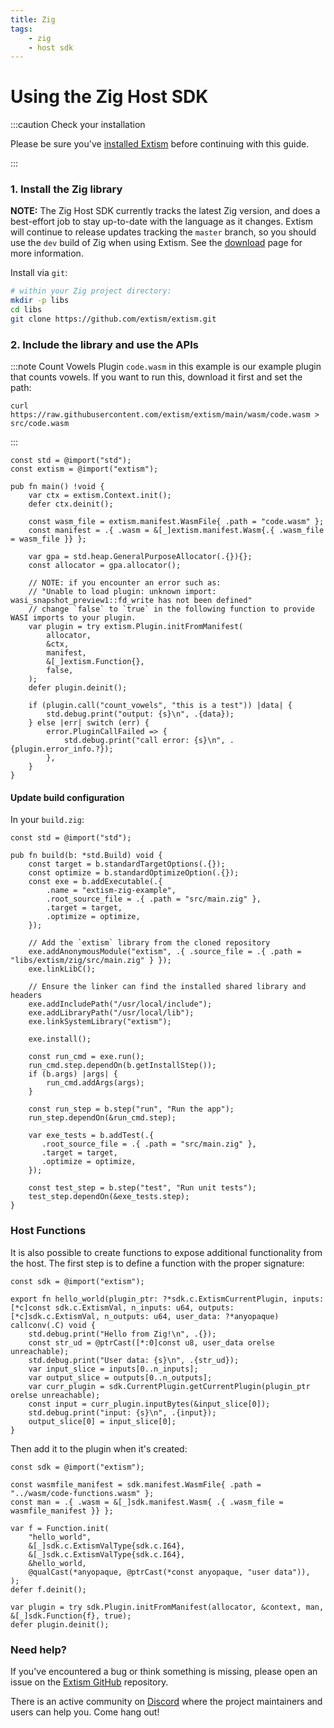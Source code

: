 ```yaml
---
title: Zig
tags:
    - zig
    - host sdk
---
```


# Using the Zig Host SDK

:::caution Check your installation

Please be sure you've [installed Extism](/docs/install) before continuing with this guide.

:::

### 1. Install the Zig library
**NOTE:** The Zig Host SDK currently tracks the latest Zig version, and does a best-effort job
to stay up-to-date with the language as it changes. Extism will continue to release updates tracking
the `master` branch, so you should use the `dev` build of Zig when using Extism. See the [download](https://ziglang.org/download/) 
page for more information.

Install via `git`:
```sh
# within your Zig project directory:
mkdir -p libs
cd libs
git clone https://github.com/extism/extism.git
```

### 2. Include the library and use the APIs

:::note Count Vowels Plugin
`code.wasm` in this example is our example plugin that counts vowels. If you want to run this, download it first and set the path:

```
curl https://raw.githubusercontent.com/extism/extism/main/wasm/code.wasm > src/code.wasm
```
:::

```zig title=src/main.zig
const std = @import("std");
const extism = @import("extism");

pub fn main() !void {
    var ctx = extism.Context.init();
    defer ctx.deinit();

    const wasm_file = extism.manifest.WasmFile{ .path = "code.wasm" };
    const manifest = .{ .wasm = &[_]extism.manifest.Wasm{.{ .wasm_file = wasm_file }} };

    var gpa = std.heap.GeneralPurposeAllocator(.{}){};
    const allocator = gpa.allocator();

    // NOTE: if you encounter an error such as: 
    // "Unable to load plugin: unknown import: wasi_snapshot_preview1::fd_write has not been defined"
    // change `false` to `true` in the following function to provide WASI imports to your plugin.
    var plugin = try extism.Plugin.initFromManifest(
        allocator,
        &ctx,
        manifest,
        &[_]extism.Function{},
        false,
    );
    defer plugin.deinit();

    if (plugin.call("count_vowels", "this is a test")) |data| {
        std.debug.print("output: {s}\n", .{data});
    } else |err| switch (err) {
        error.PluginCallFailed => {
            std.debug.print("call error: {s}\n", .{plugin.error_info.?});
        },
    }
}
```

#### Update build configuration

In your `build.zig`:

```zig title=build.zig
const std = @import("std");

pub fn build(b: *std.Build) void {
    const target = b.standardTargetOptions(.{});
    const optimize = b.standardOptimizeOption(.{});
    const exe = b.addExecutable(.{
        .name = "extism-zig-example", 
        .root_source_file = .{ .path = "src/main.zig" },        
        .target = target,
        .optimize = optimize,
    });

    // Add the `extism` library from the cloned repository
    exe.addAnonymousModule("extism", .{ .source_file = .{ .path = "libs/extism/zig/src/main.zig" } });    
    exe.linkLibC();
    
    // Ensure the linker can find the installed shared library and headers
    exe.addIncludePath("/usr/local/include");
    exe.addLibraryPath("/usr/local/lib");
    exe.linkSystemLibrary("extism");
    
    exe.install();

    const run_cmd = exe.run();
    run_cmd.step.dependOn(b.getInstallStep());
    if (b.args) |args| {
        run_cmd.addArgs(args);
    }

    const run_step = b.step("run", "Run the app");
    run_step.dependOn(&run_cmd.step);

    var exe_tests = b.addTest(.{
       .root_source_file = .{ .path = "src/main.zig" },
       .target = target,
       .optimize = optimize,
    });

    const test_step = b.step("test", "Run unit tests");
    test_step.dependOn(&exe_tests.step);
}
```

### Host Functions

It is also possible to create functions to expose additional functionality from the host. The first step
is to define a function with the proper signature:

```zig
const sdk = @import("extism");

export fn hello_world(plugin_ptr: ?*sdk.c.ExtismCurrentPlugin, inputs: [*c]const sdk.c.ExtismVal, n_inputs: u64, outputs: [*c]sdk.c.ExtismVal, n_outputs: u64, user_data: ?*anyopaque) callconv(.C) void {
    std.debug.print("Hello from Zig!\n", .{});
    const str_ud = @ptrCast([*:0]const u8, user_data orelse unreachable);
    std.debug.print("User data: {s}\n", .{str_ud});
    var input_slice = inputs[0..n_inputs];
    var output_slice = outputs[0..n_outputs];
    var curr_plugin = sdk.CurrentPlugin.getCurrentPlugin(plugin_ptr orelse unreachable);
    const input = curr_plugin.inputBytes(&input_slice[0]);
    std.debug.print("input: {s}\n", .{input});
    output_slice[0] = input_slice[0];
}
```

Then add it to the plugin when it's created: 

```zig
const sdk = @import("extism");

const wasmfile_manifest = sdk.manifest.WasmFile{ .path = "../wasm/code-functions.wasm" };
const man = .{ .wasm = &[_]sdk.manifest.Wasm{ .{ .wasm_file = wasmfile_manifest }} };

var f = Function.init(
    "hello_world",
    &[_]sdk.c.ExtismValType{sdk.c.I64},
    &[_]sdk.c.ExtismValType{sdk.c.I64},
    &hello_world,
    @qualCast(*anyopaque, @ptrCast(*const anyopaque, "user data")),
);
defer f.deinit();

var plugin = try sdk.Plugin.initFromManifest(allocator, &context, man, &[_]sdk.Function{f}, true);
defer plugin.deinit();
```

### Need help?

If you've encountered a bug or think something is missing, please open an issue on the [Extism GitHub](https://github.com/extism/extism) repository.

There is an active community on [Discord](https://discord.gg/cx3usBCWnc) where the project maintainers and users can help you. Come hang out!

